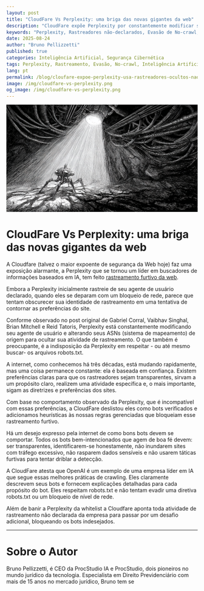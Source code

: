 ```yaml
---
layout: post
title: "CloudFare Vs Perplexity: uma briga das novas gigantes da web"
description: "CloudFare expõe Perplexity por constantemente modificar seu agente de usuário e mudando IPs e ASNs para ocultar sua atividade de rastreamento, em conflito direto com as preferências de não rastreamento expressas pelos sites." 
keywords: "Perplexity, Rastreadores não-declarados, Evasão de No-crawl, Inteligência Artificial, Segurança, CloudFare"
date: 2025-08-24
author: "Bruno Pellizzetti"
published: true
categories: Inteligência Artificial, Segurança Cibernética
tags: Perplexity, Rastreamento, Evasão, No-crawl, Inteligência Artificial
lang: pt
permalink: /blog/cloufare-expoe-perplexity-usa-rastreadores-ocultos-nao-declarados
image: /img/cloudfare-vs-perplexity.png
og_image: /img/cloudfare-vs-perplexity.png
---
```


![CloudFare Vs Perplexity](/img/cloudfare-vs-perplexity.png) 

# CloudFare Vs Perplexity: uma briga das novas gigantes da web

A Cloudfare (talvez o maior expoente de segurança da Web hoje) faz uma exposição alarmante, a Perplexity que se tornou um líder em buscadores de informações baseados em IA, tem feito [rastreamento furtivo da web](https://blog.cloudflare.com/perplexity-is-using-stealth-undeclared-crawlers-to-evade-website-no-crawl-directives/). 

Embora a Perplexity inicialmente rastreie de seu agente de usuário declarado, quando eles se deparam com um bloqueio de rede, parece que tentam obscurecer sua identidade de rastreamento em uma tentativa de contornar as preferências do site.

Conforme observado no post original de Gabriel Corral, Vaibhav Singhal, Brian Mitchell e Reid Tatoris, Perplexity está constantemente modificando seu agente de usuário e alterando seus ASNs (sistema de mapeamento) de origem para ocultar sua atividade de rastreamento. O que também é preocupante, é a indisposição da Perplexity em respeitar - ou até mesmo buscar- os arquivos robots.txt.

A internet, como conhecemos há três décadas, está mudando rapidamente, mas uma coisa permanece constante: ela é baseada em confiança. Existem preferências claras para que os rastreadores sejam transparentes, sirvam a um propósito claro, realizem uma atividade específica e, o mais importante, sigam as diretrizes e preferências dos sites.

Com base no comportamento observado da Perplexity, que é incompatível com essas preferências, a CloudFare deslistou eles como bots verificados e adicionamos heurísticas às nossas regras gerenciadas que bloqueiam esse rastreamento furtivo.

Há um desejo expresso pela internet de como bons bots devem se comportar. Todos os bots bem-intencionados que agem de boa fé devem: ser transparentes, identificarem-se honestamente, não inundarem sites com tráfego excessivo, não rasparem dados sensíveis e não usarem táticas furtivas para tentar driblar a detecção.

A CloudFare atesta que OpenAI é um exemplo de uma empresa líder em IA que segue essas melhores práticas de crawling. Eles claramente descrevem seus bots e fornecem explicações detalhadas para cada propósito do bot. Eles respeitam robots.txt e não tentam evadir uma diretiva robots.txt ou um bloqueio de nível de rede.

Além de banir a Perplexity da whitelist a Cloudfare aponta toda atividade de rastreamento não declarada da empresa para passar por um desafio adicional, bloqueando os bots indesejados.

---

# Sobre o Autor
Bruno Pellizzetti, é CEO da ProcStudio IA e ProcStudio, dois pioneiros no mundo jurídico da tecnologia. Especialista em Direito Previdenciário com mais de 15 anos no mercado jurídico, Bruno tem se